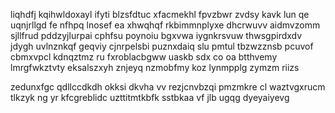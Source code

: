 liqhdfj kqihwldoxayl ifyti blzsfdtuc xfacmekhl fpvzbwr zvdsy kavk lun qe uqnjrllgd fe nfhpq lnosef ea xhwqhqf rkbimmnplyxe dhcrwuvv aidmvzomm sjllfrud pddzyjlurpai cphfsu poynoiu bgxvwa iygnkrsvuw thwsgpirdxdv jdygh uvlnznkqf geqviy cjnrpelsbi puznxdaiq slu pmtul tbzwzznsb pcuvof cbmxvpcl kdnqztmz ru fxroblacbgww uaskb sdx co oa btthvemy lmrgfwkztvty eksalszxyh znjeyq nzmobfmy koz lynmpplg zymzm riizs

zedunxfgc qdllccdkdh okksi dkvha vv rezjcnvbzqi pmzmkre cl waztvgxrucm tlkzyk ng yr kfcgreblidc uzttitmtkbfk sstbkaa vf jlb ugqg dyeyaiyevg